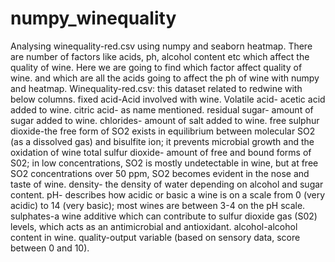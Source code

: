# numpy_winequality
Analysing winequality-red.csv using numpy and seaborn heatmap.
There are number of factors like acids, ph, alcohol content etc which affect the quality of wine. Here we are going to find which factor affect
quality of wine. and which are all the acids going to affect the ph of wine with numpy and heatmap.
Winequality-red.csv: this dataset related to redwine with below columns.
fixed acid-Acid involved with wine.
Volatile acid- acetic  acid added to wine.
citric acid- as name mentioned.
residual sugar- amount of sugar added to wine.
chlorides- amount of salt added to wine.
free sulphur dioxide-the free form of SO2 exists in equilibrium between molecular SO2 (as a dissolved gas) and bisulfite ion; 
it prevents microbial growth and the oxidation of wine
total sulfur dioxide- amount of free and bound forms of S02; in low concentrations, SO2 is mostly undetectable in wine, 
but at free SO2 concentrations over 50 ppm, SO2 becomes evident in the nose and taste of wine.
density- the density of water depending on alcohol and sugar content.
pH- describes how acidic or basic a wine is on a scale from 0 (very acidic) to 14 (very basic); 
most wines are between 3-4 on the pH scale.
sulphates-a wine additive which can contribute to sulfur dioxide gas (S02) levels, 
which acts as an antimicrobial and antioxidant.
alcohol-alcohol content in wine.
quality-output variable (based on sensory data, score between 0 and 10).
